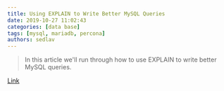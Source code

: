 ```yaml
---
title: Using EXPLAIN to Write Better MySQL Queries
date: 2019-10-27 11:02:43
categories: [data base]
tags: [mysql, mariadb, percona]
authors: sedlav
---
```


> In this article we'll run through how to use EXPLAIN to write better MySQL queries.

[Link](https://www.sitepoint.com/using-explain-to-write-better-mysql-queries/)
